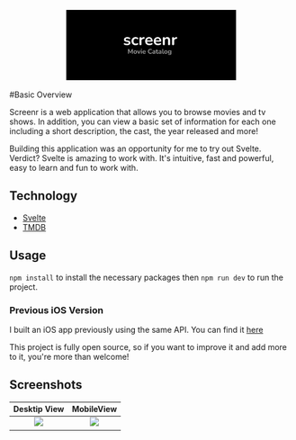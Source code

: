 <p align="center"><img src="https://github.com/joevegacoding/Screenr/blob/main/Screenshots/cover_image.png" alt="drawing" width="60%" /><p/>
#Basic Overview

Screenr is a web application that allows you to browse movies and tv shows. In addition, you can view a basic set of information for each one including a short description, the cast, the year released and more!

Building this application was an opportunity for me to try out Svelte. Verdict? Svelte is amazing to work with. It's intuitive, fast and powerful, easy to learn and fun to work with.

## Technology

- [Svelte](https://svelte.dev/) 
- [TMDB](https://www.themoviedb.org/)

## Usage

``` npm install ``` to install the necessary packages then ``` npm run dev ``` to run the project.

### Previous iOS Version

I built an iOS app previously using the same API. You can find it [here](https://github.com/joevegacoding/MovieShelf)

This project is fully open source, so if you want to improve it and add more to it, you're more than welcome!

## Screenshots

Desktip View             |  MobileView
:-------------------------:|:-------------------------:
![](https://github.com/joevegacoding/Screenr/blob/main/Screenshots/DesktopImage.png)  |  ![](https://github.com/joevegacoding/Screenr/blob/main/Screenshots/MobileImage.png)


